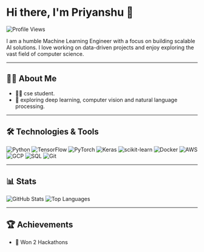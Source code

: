 # Hi there, I'm Priyanshu 👋

![Profile Views](https://komarev.com/ghpvc/?username=pks916&color=blueviolet)

I am a humble Machine Learning Engineer with a focus on building scalable AI solutions. I love working on data-driven projects and enjoy exploring the vast field of computer science.

---

## 🧑‍💻 About Me

- 👨‍🎓 cse student.
- 🚀 exploring deep learning, computer vision and natural language processing.

---

## 🛠️ Technologies & Tools

![Python](https://img.shields.io/badge/-Python-3776AB?style=flat&logo=python&logoColor=white)
![TensorFlow](https://img.shields.io/badge/-TensorFlow-FF6F00?style=flat&logo=tensorflow&logoColor=white)
![PyTorch](https://img.shields.io/badge/-PyTorch-EE4C2C?style=flat&logo=pytorch&logoColor=white)
![Keras](https://img.shields.io/badge/-Keras-D00000?style=flat&logo=keras&logoColor=white)
![scikit-learn](https://img.shields.io/badge/-scikit--learn-F7931E?style=flat&logo=scikit-learn&logoColor=white)
![Docker](https://img.shields.io/badge/-Docker-2496ED?style=flat&logo=docker&logoColor=white)
![AWS](https://img.shields.io/badge/-AWS-232F3E?style=flat&logo=amazon-aws&logoColor=white)
![GCP](https://img.shields.io/badge/-GCP-4285F4?style=flat&logo=google-cloud&logoColor=white)
![SQL](https://img.shields.io/badge/-SQL-4479A1?style=flat&logo=postgresql&logoColor=white)
![Git](https://img.shields.io/badge/-Git-F05032?style=flat&logo=git&logoColor=white)

---

## 📊 Stats

![GitHub Stats](https://github-readme-stats.vercel.app/api?username=pks916&show_icons=true&theme=radical)
![Top Languages](https://github-readme-stats.vercel.app/api/top-langs/?username=pks916&layout=compact&theme=radical)

---

## 🏆 Achievements

- 🏅 Won 2 Hackathons


<!---
pks916/pks916 is a ✨ special ✨ repository because its `README.md` (this file) appears on your GitHub profile.
You can click the Preview link to take a look at your changes.
--->
